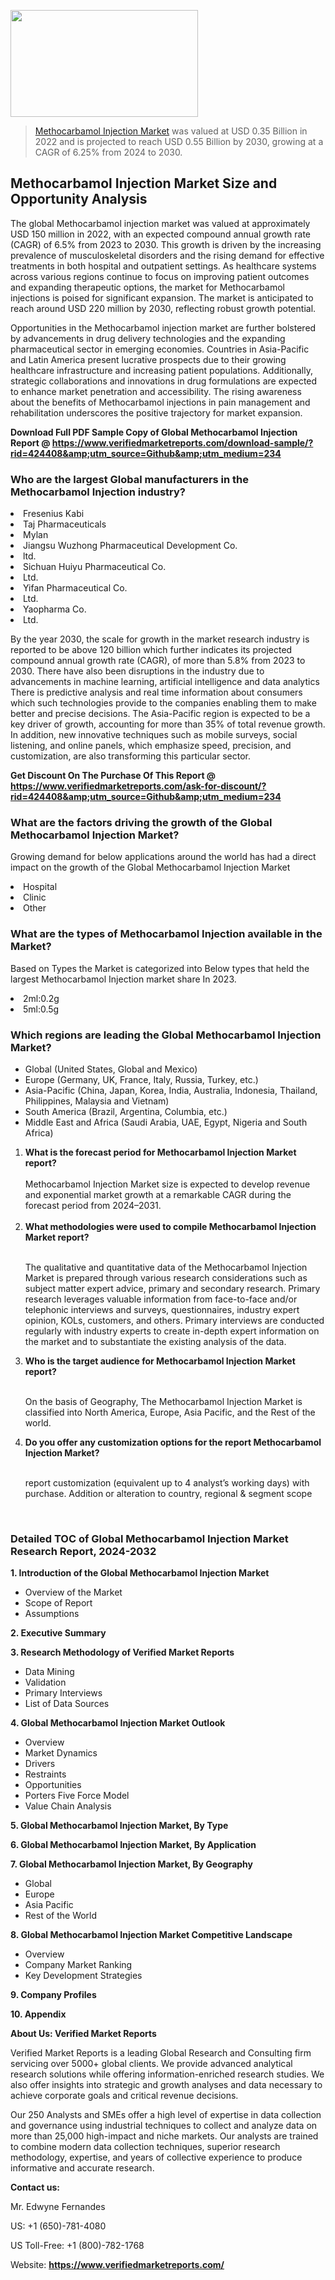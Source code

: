 
<img src="https://ffe5etoiles.com/wp-content/uploads/2024/12/MST1-300x171.png" alt="" width="300" height="171" class="alignnone size-medium wp-image-20088" /><blockquote><p><p><a href="https://www.verifiedmarketreports.com/download-sample/?rid=424408&utm_source=Github&utm_medium=234" target="_blank">Methocarbamol Injection Market</a> was valued at USD 0.35 Billion in 2022 and is projected to reach USD 0.55 Billion by 2030, growing at a CAGR of 6.25% from 2024 to 2030.</p></blockquote><p><h2>Methocarbamol Injection Market Size and Opportunity Analysis</h2><p>The global Methocarbamol injection market was valued at approximately USD 150 million in 2022, with an expected compound annual growth rate (CAGR) of 6.5% from 2023 to 2030. This growth is driven by the increasing prevalence of musculoskeletal disorders and the rising demand for effective treatments in both hospital and outpatient settings. As healthcare systems across various regions continue to focus on improving patient outcomes and expanding therapeutic options, the market for Methocarbamol injections is poised for significant expansion. The market is anticipated to reach around USD 220 million by 2030, reflecting robust growth potential.</p><p>Opportunities in the Methocarbamol injection market are further bolstered by advancements in drug delivery technologies and the expanding pharmaceutical sector in emerging economies. Countries in Asia-Pacific and Latin America present lucrative prospects due to their growing healthcare infrastructure and increasing patient populations. Additionally, strategic collaborations and innovations in drug formulations are expected to enhance market penetration and accessibility. The rising awareness about the benefits of Methocarbamol injections in pain management and rehabilitation underscores the positive trajectory for market expansion.</p></p><p class=""><strong>Download Full PDF Sample Copy of Global Methocarbamol Injection Report @ <a href="https://www.verifiedmarketreports.com/download-sample/?rid=424408&amp;utm_source=Github&amp;utm_medium=234" target="_blank">https://www.verifiedmarketreports.com/download-sample/?rid=424408&amp;utm_source=Github&amp;utm_medium=234</a></strong></p><h3 id="" class="">Who are the largest Global manufacturers in the Methocarbamol Injection industry?</h3><p><li>Fresenius Kabi</li><li> Taj Pharmaceuticals</li><li> Mylan</li><li> Jiangsu Wuzhong Pharmaceutical Development Co.</li><li>ltd.</li><li> Sichuan Huiyu Pharmaceutical Co.</li><li> Ltd.</li><li> Yifan Pharmaceutical Co.</li><li> Ltd.</li><li> Yaopharma Co.</li><li> Ltd.</li></p><div class=""><div class="" dir="" data-message-author-role="" data-message-id="" data-message-model-slug=""><div class=""><div class=""><div class=""><div class="" dir="" data-message-author-role="" data-message-id="" data-message-model-slug=""><div class=""><div class=""><p>By the year 2030, the scale for growth in the market research industry is reported to be above 120 billion which further indicates its projected compound annual growth rate (CAGR), of more than 5.8% from 2023 to 2030. There have also been disruptions in the industry due to advancements in machine learning, artificial intelligence and data analytics There is predictive analysis and real time information about consumers which such technologies provide to the companies enabling them to make better and precise decisions. The Asia-Pacific region is expected to be a key driver of growth, accounting for more than 35% of total revenue growth. In addition, new innovative techniques such as mobile surveys, social listening, and online panels, which emphasize speed, precision, and customization, are also transforming this particular sector.</p><p><strong>Get Discount On The Purchase Of This Report @&nbsp; <a href="https://www.verifiedmarketreports.com/ask-for-discount/?rid=424408&amp;utm_source=Github&amp;utm_medium=234" target="_blank">https://www.verifiedmarketreports.com/ask-for-discount/?rid=424408&amp;utm_source=Github&amp;utm_medium=234</a></strong></p></div></div></div></div></div></div></div></div><h3 id="" class="">What are the factors driving the growth of the Global Methocarbamol Injection Market?</h3><p id="" class="">Growing demand for below applications around the world has had a direct impact on the growth of the Global Methocarbamol Injection Market</p><p id="" class=""><li>Hospital</li><li> Clinic</li><li> Other</li></p><h3 id="" class="">What are the types of Methocarbamol Injection available in the Market?</h3><p id="" class="">Based on Types the Market is categorized into Below types that held the largest Methocarbamol Injection market share In 2023.</p><p id="" class=""><li>2ml:0.2g</li><li> 5ml:0.5g</li></p><h3 id="" class="">Which regions are leading the Global Methocarbamol Injection Market?</h3><ul><li>Global (United States, Global and Mexico)</li><li>Europe (Germany, UK, France, Italy, Russia, Turkey, etc.)</li><li>Asia-Pacific (China, Japan, Korea, India, Australia, Indonesia, Thailand, Philippines, Malaysia and Vietnam)</li><li>South America (Brazil, Argentina, Columbia, etc.)</li><li>Middle East and Africa (Saudi Arabia, UAE, Egypt, Nigeria and South Africa)</li></ul><p><ol><li><strong>What is the forecast period for Methocarbamol Injection Market report?<br /></strong><br /><span data-sheets-root="1" data-sheets-value="{&quot;1&quot;:2,&quot;2&quot;:&quot;XXXX size is expected to develop revenue and exponential market growth at a remarkable CAGR during the forecast period from 2024&ndash;2030.&quot;}" data-sheets-userformat="{&quot;2&quot;:12674,&quot;4&quot;:{&quot;1&quot;:2,&quot;2&quot;:16776960},&quot;10&quot;:2,&quot;11&quot;:0,&quot;15&quot;:&quot;Arial&quot;,&quot;16&quot;:12}">Methocarbamol Injection Market size is expected to develop revenue and exponential market growth at a remarkable CAGR during the forecast period from 2024&ndash;2031.</span><br /><br /></li><li><strong>What methodologies were used to compile Methocarbamol Injection Market report?<br /><br /></strong><p>The qualitative and quantitative data of the&nbsp;Methocarbamol Injection Market is prepared through various research considerations such as subject matter expert advice, primary and secondary research. Primary research leverages valuable information from face-to-face and/or telephonic interviews and surveys, questionnaires, industry expert opinion, KOLs, customers, and others. Primary interviews are conducted regularly with industry experts to create in-depth expert information on the market and to substantiate the existing analysis of the data.&nbsp;</p></li><li><strong>Who is the target audience for Methocarbamol Injection Market report?<br /><br /></strong><p>On the basis of Geography, The&nbsp;Methocarbamol Injection Market is classified into North America, Europe, Asia Pacific, and the Rest of the world.</p></li><li><strong>Do you offer any customization options for the report Methocarbamol Injection Market?<br /><br /></strong><p>report customization (equivalent up to 4 analyst&rsquo;s working days) with purchase. Addition or alteration to country, regional &amp; segment scope</p><p>&nbsp;</p></li></ol></p><h3 id="" class="">Detailed TOC of Global Methocarbamol Injection Market Research Report, 2024-2032</h3><p id="" class=""><strong>1. Introduction of the Global Methocarbamol Injection Market</strong></p><ul><li>Overview of the Market</li><li>Scope of Report</li><li>Assumptions</li></ul><p id="" class=""><strong>2. Executive Summary</strong></p><p id="" class=""><strong>3. Research Methodology of&nbsp;Verified Market Reports</strong></p><ul><li>Data Mining</li><li>Validation</li><li>Primary Interviews</li><li>List of Data Sources</li></ul><p id="" class=""><strong>4. Global Methocarbamol Injection Market Outlook</strong></p><ul><li>Overview</li><li>Market Dynamics</li><li>Drivers</li><li>Restraints</li><li>Opportunities</li><li>Porters Five Force Model</li><li>Value Chain Analysis</li></ul><p id="" class=""><strong>5. Global Methocarbamol Injection Market, By&nbsp;Type</strong></p><p id="" class=""><strong>6. Global Methocarbamol Injection Market, By Application</strong></p><p id="" class=""><strong>7. Global Methocarbamol Injection Market, By Geography</strong></p><ul><li>Global</li><li>Europe</li><li>Asia Pacific</li><li>Rest of the World</li></ul><p id="" class=""><strong>8. Global Methocarbamol Injection Market Competitive Landscape</strong></p><ul><li>Overview</li><li>Company Market Ranking</li><li>Key Development Strategies</li></ul><p id="" class=""><strong>9. Company Profiles</strong></p><p id="" class=""><strong>10. Appendix</strong></p><p id="" class=""><strong>About Us: Verified Market Reports</strong></p><p id="" class="">Verified Market Reports is a leading Global Research and Consulting firm servicing over 5000+ global clients. We provide advanced analytical research solutions while offering information-enriched research studies. We also offer insights into strategic and growth analyses and data necessary to achieve corporate goals and critical revenue decisions.</p><p id="" class="">Our 250 Analysts and SMEs offer a high level of expertise in data collection and governance using industrial techniques to collect and analyze data on more than 25,000 high-impact and niche markets. Our analysts are trained to combine modern data collection techniques, superior research methodology, expertise, and years of collective experience to produce informative and accurate research.</p><p id="" class=""><strong>Contact us:</strong></p><p id="" class="">Mr. Edwyne Fernandes</p><p id="" class="">US: +1 (650)-781-4080</p><p id="" class="">US Toll-Free: +1 (800)-782-1768</p><p id="" class="">Website: <a target="" data-test-app-aware-link=""><strong>https://www.verifiedmarketreports.com/</strong></a></p>
